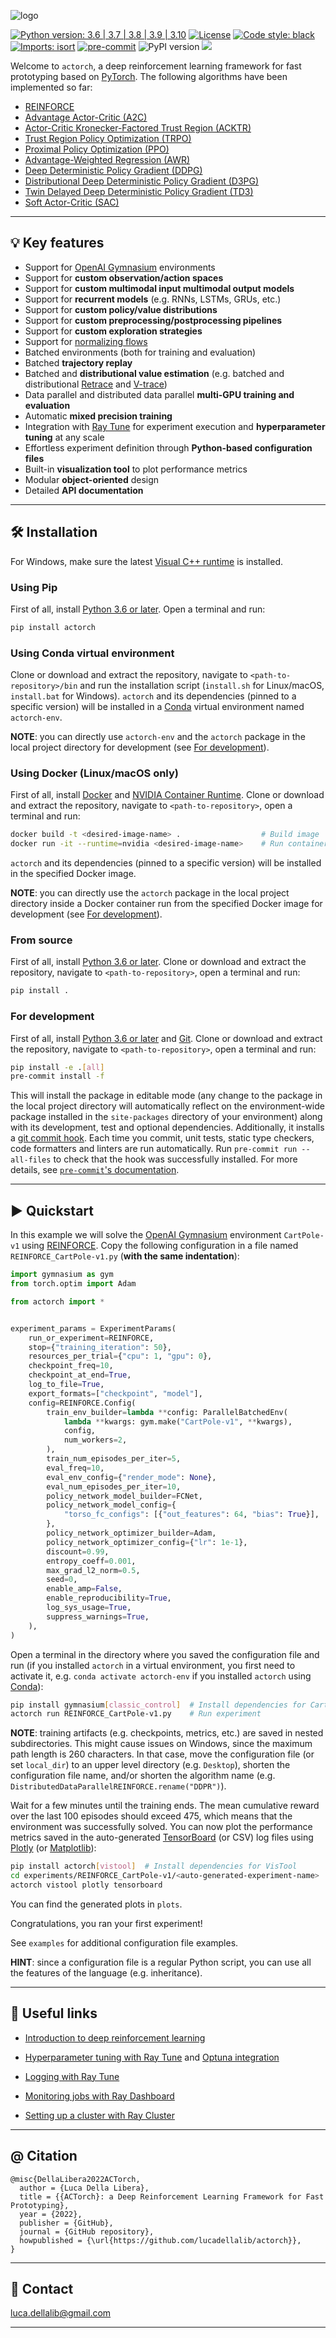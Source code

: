 ![logo](docs/_static/images/actorch-logo.png)

[![Python version: 3.6 | 3.7 | 3.8 | 3.9 | 3.10](https://img.shields.io/badge/python-3.6%20|%203.7%20|%203.8%20|%203.9%20|%203.10-blue)](https://www.python.org/downloads/)
[![License](https://img.shields.io/badge/License-Apache_2.0-blue.svg)](https://github.com/lucadellalib/bayestorch/blob/main/LICENSE)
[![Code style: black](https://img.shields.io/badge/code%20style-black-000000.svg)](https://github.com/psf/black)
[![Imports: isort](https://img.shields.io/badge/%20imports-isort-%231674b1?style=flat&labelColor=ef8336)](https://github.com/PyCQA/isort)
[![pre-commit](https://img.shields.io/badge/pre--commit-enabled-brightgreen?logo=pre-commit&logoColor=white)](https://github.com/pre-commit/pre-commit)
![PyPI version](https://img.shields.io/pypi/v/actorch)
[![](https://pepy.tech/badge/actorch)](https://pypi.org/project/actorch/)

Welcome to `actorch`, a deep reinforcement learning framework for fast prototyping based on
[PyTorch](https://pytorch.org). The following algorithms have been implemented so far:

- [REINFORCE](https://people.cs.umass.edu/~barto/courses/cs687/williams92simple.pdf)
- [Advantage Actor-Critic (A2C)](https://arxiv.org/abs/1602.01783)
- [Actor-Critic Kronecker-Factored Trust Region (ACKTR)](https://arxiv.org/abs/1708.05144)
- [Trust Region Policy Optimization (TRPO)](https://arxiv.org/abs/1502.05477)
- [Proximal Policy Optimization (PPO)](https://arxiv.org/abs/1707.06347)
- [Advantage-Weighted Regression (AWR)](https://arxiv.org/abs/1910.00177)
- [Deep Deterministic Policy Gradient (DDPG)](https://arxiv.org/abs/1509.02971)
- [Distributional Deep Deterministic Policy Gradient (D3PG)](https://arxiv.org/abs/1804.08617)
- [Twin Delayed Deep Deterministic Policy Gradient (TD3)](https://arxiv.org/abs/1802.09477)
- [Soft Actor-Critic (SAC)](https://arxiv.org/abs/1801.01290)

---------------------------------------------------------------------------------------------------------

## 💡 Key features

- Support for [OpenAI Gymnasium](https://gymnasium.farama.org/) environments
- Support for **custom observation/action spaces**
- Support for **custom multimodal input multimodal output models**
- Support for **recurrent models** (e.g. RNNs, LSTMs, GRUs, etc.)
- Support for **custom policy/value distributions**
- Support for **custom preprocessing/postprocessing pipelines**
- Support for **custom exploration strategies**
- Support for [normalizing flows](https://arxiv.org/abs/1906.02771)
- Batched environments (both for training and evaluation)
- Batched **trajectory replay**
- Batched and **distributional value estimation** (e.g. batched and distributional [Retrace](https://arxiv.org/abs/1606.02647) and [V-trace](https://arxiv.org/abs/1802.01561))
- Data parallel and distributed data parallel **multi-GPU training and evaluation**
- Automatic **mixed precision training**
- Integration with [Ray Tune](https://docs.ray.io/en/releases-1.13.0/tune/index.html) for experiment execution and **hyperparameter tuning** at any scale
- Effortless experiment definition through **Python-based configuration files**
- Built-in **visualization tool** to plot performance metrics
- Modular **object-oriented** design
- Detailed **API documentation**

---------------------------------------------------------------------------------------------------------

## 🛠️️ Installation

For Windows, make sure the latest [Visual C++ runtime](https://support.microsoft.com/en-us/help/2977003/the-latest-supported-visual-c-downloads)
is installed.

### Using Pip

First of all, install [Python 3.6 or later](https://www.python.org). Open a terminal and run:

```bash
pip install actorch
```

### Using Conda virtual environment

Clone or download and extract the repository, navigate to `<path-to-repository>/bin` and run
the installation script (`install.sh` for Linux/macOS, `install.bat` for Windows).
`actorch` and its dependencies (pinned to a specific version) will be installed in
a [Conda](https://www.anaconda.com/) virtual environment named `actorch-env`.

**NOTE**: you can directly use `actorch-env` and the `actorch` package in the local project
directory for development (see [For development](#for-development)).

### Using Docker (Linux/macOS only)

First of all, install [Docker](https://www.docker.com) and [NVIDIA Container Runtime](https://developer.nvidia.com/nvidia-container-runtime).
Clone or download and extract the repository, navigate to `<path-to-repository>`, open a
terminal and run:

```bash
docker build -t <desired-image-name> .                  # Build image
docker run -it --runtime=nvidia <desired-image-name>    # Run container from image
```

`actorch` and its dependencies (pinned to a specific version) will be installed in the
specified Docker image.

**NOTE**: you can directly use the `actorch` package in the local project directory inside
a Docker container run from the specified Docker image for development (see [For development](#for-development)).

### From source

First of all, install [Python 3.6 or later](https://www.python.org).
Clone or download and extract the repository, navigate to `<path-to-repository>`, open a
terminal and run:

```bash
pip install .
```

### For development

First of all, install [Python 3.6 or later](https://www.python.org) and [Git](https://git-scm.com/).
Clone or download and extract the repository, navigate to `<path-to-repository>`, open a
terminal and run:

```bash
pip install -e .[all]
pre-commit install -f
```

This will install the package in editable mode (any change to the package in the local
project directory will automatically reflect on the environment-wide package installed
in the `site-packages` directory of your environment) along with its development, test
and optional dependencies.
Additionally, it installs a [git commit hook](https://git-scm.com/book/en/v2/Customizing-Git-Git-Hooks).
Each time you commit, unit tests, static type checkers, code formatters and linters are
run automatically. Run `pre-commit run --all-files` to check that the hook was successfully
installed. For more details, see [`pre-commit`'s documentation](https://pre-commit.com).

---------------------------------------------------------------------------------------------------------

## ▶️ Quickstart

In this example we will solve the [OpenAI Gymnasium](https://gymnasium.farama.org/) environment
`CartPole-v1` using [REINFORCE](https://people.cs.umass.edu/~barto/courses/cs687/williams92simple.pdf).
Copy the following configuration in a file named `REINFORCE_CartPole-v1.py` (**with the
same indentation**):

```python
import gymnasium as gym
from torch.optim import Adam

from actorch import *


experiment_params = ExperimentParams(
    run_or_experiment=REINFORCE,
    stop={"training_iteration": 50},
    resources_per_trial={"cpu": 1, "gpu": 0},
    checkpoint_freq=10,
    checkpoint_at_end=True,
    log_to_file=True,
    export_formats=["checkpoint", "model"],
    config=REINFORCE.Config(
        train_env_builder=lambda **config: ParallelBatchedEnv(
            lambda **kwargs: gym.make("CartPole-v1", **kwargs),
            config,
            num_workers=2,
        ),
        train_num_episodes_per_iter=5,
        eval_freq=10,
        eval_env_config={"render_mode": None},
        eval_num_episodes_per_iter=10,
        policy_network_model_builder=FCNet,
        policy_network_model_config={
            "torso_fc_configs": [{"out_features": 64, "bias": True}],
        },
        policy_network_optimizer_builder=Adam,
        policy_network_optimizer_config={"lr": 1e-1},
        discount=0.99,
        entropy_coeff=0.001,
        max_grad_l2_norm=0.5,
        seed=0,
        enable_amp=False,
        enable_reproducibility=True,
        log_sys_usage=True,
        suppress_warnings=True,
    ),
)
```

Open a terminal in the directory where you saved the configuration file and run
(if you installed `actorch` in a virtual environment, you first need to activate
it, e.g. `conda activate actorch-env` if you installed `actorch` using [Conda](https://www.anaconda.com/)):

```bash
pip install gymnasium[classic_control]  # Install dependencies for CartPole-v1
actorch run REINFORCE_CartPole-v1.py    # Run experiment
```

**NOTE**: training artifacts (e.g. checkpoints, metrics, etc.) are saved in nested subdirectories.
This might cause issues on Windows, since the maximum path length is 260 characters. In that case,
move the configuration file (or set `local_dir`) to an upper level directory (e.g. `Desktop`),
shorten the configuration file name, and/or shorten the algorithm name
(e.g. `DistributedDataParallelREINFORCE.rename("DDPR")`).

Wait for a few minutes until the training ends. The mean cumulative reward over
the last 100 episodes should exceed 475, which means that the environment was
successfully solved. You can now plot the performance metrics saved in the auto-generated
[TensorBoard](https://www.tensorflow.org/tensorboard) (or CSV) log files using [Plotly](https://plotly.com/)
(or [Matplotlib](https://matplotlib.org/)):

```bash
pip install actorch[vistool]  # Install dependencies for VisTool
cd experiments/REINFORCE_CartPole-v1/<auto-generated-experiment-name>
actorch vistool plotly tensorboard
```

You can find the generated plots in `plots`.

Congratulations, you ran your first experiment!

See `examples` for additional configuration file examples.

**HINT**: since a configuration file is a regular Python script, you can use all the
features of the language (e.g. inheritance).

---------------------------------------------------------------------------------------------------------

## 🔗 Useful links

- [Introduction to deep reinforcement learning](https://spinningup.openai.com/en/latest/)

- [Hyperparameter tuning with Ray Tune](https://docs.ray.io/en/releases-1.13.0/tune/tutorials/tune-lifecycle.html)
  and [Optuna integration](https://docs.ray.io/en/releases-1.13.0/tune/examples/optuna_example.html)

- [Logging with Ray Tune](https://docs.ray.io/en/releases-1.13.0/tune/api_docs/logging.html)

- [Monitoring jobs with Ray Dashboard](https://docs.ray.io/en/releases-1.13.0/ray-core/ray-dashboard.html)

- [Setting up a cluster with Ray Cluster](https://docs.ray.io/en/releases-1.13.0/cluster/index.html)

---------------------------------------------------------------------------------------------------------

## @ Citation

```
@misc{DellaLibera2022ACTorch,
  author = {Luca Della Libera},
  title = {{ACTorch}: a Deep Reinforcement Learning Framework for Fast Prototyping},
  year = {2022},
  publisher = {GitHub},
  journal = {GitHub repository},
  howpublished = {\url{https://github.com/lucadellalib/actorch}},
}
```

---------------------------------------------------------------------------------------------------------

## 📧 Contact

[luca.dellalib@gmail.com](mailto:luca.dellalib@gmail.com)

---------------------------------------------------------------------------------------------------------
